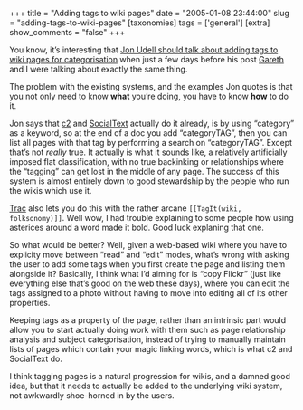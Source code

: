 +++
title = "Adding tags to wiki pages"
date = "2005-01-08 23:44:00"
slug = "adding-tags-to-wiki-pages"
[taxonomies]
tags = ['general']
[extra]
show_comments = "false"
+++

You know, it’s interesting that [Jon Udell should talk about adding tags to wiki pages for categorisation](http://weblog.infoworld.com/udell/2005/01/06.html) when just a few days before his post [Gareth](http://www.xurble.org) and I were talking about exactly the same thing.

The problem with the existing systems, and the examples Jon quotes is that you not only need to know **what** you’re doing, you have to know **how** to do it.

Jon says that [c2](http://c2.com/cgi/wiki) and [SocialText](http://www.socialtext.net) actually do it already, is by using “category” as a keyword, so at the end of a doc you add “categoryTAG”, then you can list all pages with that tag by performing a search on “categoryTAG”. Except that’s not *really* true. It actually is what it sounds like, a relatively artificially imposed flat classification, with no true backinking or relationships where the “tagging” can get lost in the middle of any page. The success of this system is almost entirely down to good stewardship by the people who run the wikis which use it.

[Trac](http://www.edgewall.com/trac/) also lets you do this with the rather arcane `[[TagIt(wiki, folksonomy)]]`. Well wow, I had trouble explaining to some people how using asterices around a word made it bold. Good luck explaning that one.

So what would be better? Well, given a web-based wiki where you have to explicity move between “read” and “edit” modes, what’s wrong with asking the user to add some tags when you first create the page and listing them alongside it? Basically, I think what I’d aiming for is “copy Flickr” (just like everything else that’s good on the web these days), where you can edit the tags assigned to a photo without having to move into editing all of its other properties.

Keeping tags as a property of the page, rather than an intrinsic part would allow you to start actually doing work with them such as page relationship analysis and subject categorisation, instead of trying to manually maintain lists of pages which contain your magic linking words, which is what c2 and SocialText do.

I think tagging pages is a natural progression for wikis, and a damned good idea, but that it needs to actually be added to the underlying wiki system, not awkwardly shoe-horned in by the users.
